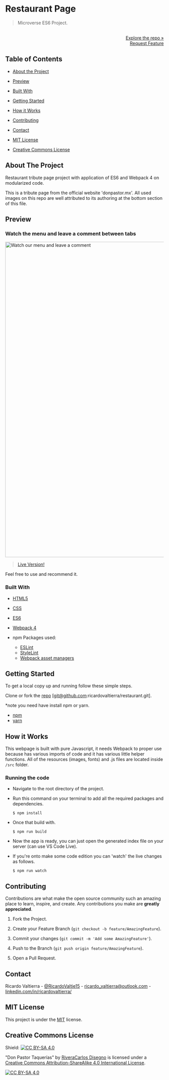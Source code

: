 # Restaurant Page

> Microverse ES6 Project.

<p align="right">
  <br>
  <a href="https://github.com/ricardovaltierra/restaurant">Explore the repo »</a>
  <br>
  <a href="https://github.com/ricardovaltierra/restaurant/issues">Request Feature</a>
</p>

## Table of Contents

* [About the Project](#about-the-project)

* [Preview](#preview)

* [Built With](#built-with)

* [Getting Started](#getting-started)

* [How it Works](#how-it-works)

* [Contributing](#contributing)

* [Contact](#contact)

* [MIT License](#mit-license)

* [Creative Commons License](#creative-commons-license)


## About The Project

Restaurant tribute page project with application of ES6 and Webpack 4 on modularized code.

This is a tribute page from the official website 'donpastor.mx'. All used images on this repo are well attributed to its authoring at the bottom section of this file.

## Preview
### Watch the menu and leave a comment between tabs
<img src="./src/img/usage_1.gif" alt="Watch our menu and leave a comment" width="1000" />

> [Live Version!](https://raw.githack.com/ricardovaltierra/restaurant-page/page-design/dist/index.html#)

Feel free to use and recommend it.

### Built With

* [HTML5](https://developer.mozilla.org/es/docs/HTML/HTML5)

* [CSS](https://developer.mozilla.org/en-US/docs/Web/CSS)

* [ES6](https://es6.io/)

* [Webpack 4](https://webpack.js.org/)

* npm Packages used:
    * [ESLint](https://eslint.org/)
    * [StyleLint](https://stylelint.io/)
    * [Webpack asset managers](https://webpack.js.org/guides/asset-management/)

## Getting Started

To get a local copy up and running follow these simple steps.

Clone or fork the <a href="https://github.com/ricardovaltierra/restaurant">repo</a> [git@github.com:ricardovaltierra/restaurant.git].

*note you need have install npm or yarn.
* [npm](https://www.npmjs.com/get-npm)
* [yarn](https://classic.yarnpkg.com/en/docs/install)

## How it Works

This webpage is built with pure Javascript, it needs Webpack to proper use because has various imports of code and it has various little helper functions. All of the resources (images, fonts) and .js files are located inside `/src` folder.

### Running the code

*   Navigate to the root directory of the project.

*   Run this command on your terminal to add all the required packages and dependencies.
    ```
    $ npm install
    ```
*   Once that build with.
    ```
    $ npm run build
    ```
*   Now the app is ready, you can just open the generated index file on your server (can use VS Code Live).
   
*   If you're onto make some code edition you can 'watch' the live changes as follows.
    ```
    $ npm run watch
    ```    
   
## Contributing

Contributions are what make the open source community such an amazing place to learn, inspire, and create. Any contributions you make are **greatly appreciated**.

1. Fork the Project.

2. Create your Feature Branch (`git checkout -b feature/AmazingFeature`).

3. Commit your changes (`git commit -m 'Add some AmazingFeature'`).

4. Push to the Branch (`git push origin feature/AmazingFeature`).

5. Open a Pull Request.

## Contact

Ricardo Valtierra - [@RicardoValtie15](https://twitter.com/RicardoValtie15) - ricardo_valtierra@outlook.com  - [linkedin.com/in/ricardovaltierra/](https://www.linkedin.com/in/ricardovaltierra/)

## MIT License

This project is under the [MIT](LICENSE) license.

## Creative Commons License

Shield: [![CC BY-SA 4.0][cc-by-sa-shield]][cc-by-sa]

"Don Pastor Taquerías" by [RiveraCarlos Disegno](https://www.behance.net/riveracarlos) is licensed under a [Creative Commons Attribution-ShareAlike 4.0
International License][cc-by-sa].

[![CC BY-SA 4.0][cc-by-sa-image]][cc-by-sa]

[cc-by-sa]: http://creativecommons.org/licenses/by-sa/4.0/
[cc-by-sa-image]: https://licensebuttons.net/l/by-sa/4.0/88x31.png
[cc-by-sa-shield]: https://img.shields.io/badge/License-CC%20BY--SA%204.0-lightgrey.svg
